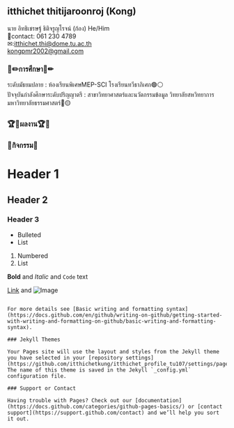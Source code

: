 ## itthichet thitijaroonroj (Kong)



นาย อิทธิเชรษฐ์ ธิติจรูญโรจน์ (ก้อง) He/Him  <br >
📲contact: 061 230 4789 <br >
✉:itthichet.thi@dome.tu.ac.th <br >
   kongpmr2002@gmail.com

### 📓✏การศึกษา📓✏
ระดับมัธยมปลาย : ห้องเรียนพิเศษMEP-SCI โรงเรียนทวีธาภิเศก🟢⚪ <br >
ปัจจุบันกำลังศึกษาระดับปริญญาตรี : สาขาวิทยาศาสตร์และนวัตกรรมข้อมูล วิทยาลัยสหวิทยาการ มหาวิทยาลัยธรรมศาสตร์🔴🟡 <br >

### 🏆🥇ผลงาน🏆🥇




### 🏅กิจกรรม🏅

# Header 1
## Header 2
### Header 3

- Bulleted
- List

1. Numbered
2. List

**Bold** and _Italic_ and `Code` text

[Link](url) and ![Image](src)
```

For more details see [Basic writing and formatting syntax](https://docs.github.com/en/github/writing-on-github/getting-started-with-writing-and-formatting-on-github/basic-writing-and-formatting-syntax).

### Jekyll Themes

Your Pages site will use the layout and styles from the Jekyll theme you have selected in your [repository settings](https://github.com/itthichetkung/itthichet_profile_tu107/settings/pages). The name of this theme is saved in the Jekyll `_config.yml` configuration file.

### Support or Contact

Having trouble with Pages? Check out our [documentation](https://docs.github.com/categories/github-pages-basics/) or [contact support](https://support.github.com/contact) and we’ll help you sort it out.
